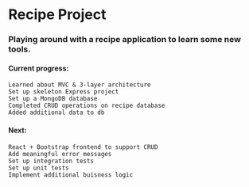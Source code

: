 # Recipe Project

### Playing around with a recipe application to learn some new tools.

#### Current progress:
    Learned about MVC & 3-layer architecture
    Set up skeleton Express project
    Set up a MongoDB database
    Completed CRUD operations on recipe database
    Added additional data to db


#### Next:
    React + Bootstrap frontend to support CRUD
    Add meaningful error messages
    Set up integration tests
    Set up unit tests
    Implement additional buisness logic
